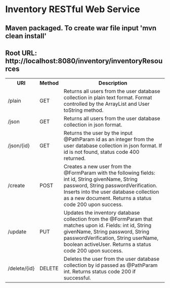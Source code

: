 # Inventory RESTful Web Service

## Maven packaged. To create war file input 'mvn clean install'

## Root URL: http://localhost:8080/inventory/inventoryResources


<table>
    <tr>
        <th>URI</th>
        <th>Method</th> 
         <th>Description</th>
    </tr>
    <tr>
        <td>/plain</td>
        <td>GET</td>
        <td>Returns all users from the user database collection in plain text format. Format controlled by the ArrayList and User toString method.</td>
    </tr>
    <tr>
        <td>/json</td>
        <td>GET</td>
        <td>Returns all users from the user database collection in json format.</td>
    </tr>
    <tr>
        <td>/json/{id}</td>
        <td>GET</td>
        <td>Returns the user by the input @PathParam id as an integer from the user database collection in json format. If id is not found, status code 400 returned.</td>
    </tr>
    <tr>
        <td>/create</td>
        <td>POST</td>
        <td>Creates a new user from the @FormParam with the following fields: int id, String givenName, String password, String passwordVerification. Inserts into the user database collection as a new document. Returns a status code 200 upon success.</td>
    </tr>
    <tr>
        <td>/update</td>
        <td>PUT</td>
        <td>Updates the inventory database collection from the @FormParam that matches upon id. Fields: int id, String givenName, String password, String passwordVerification, String userName, boolean activeUser. Returns a status code 200 upon success.</td>
    </tr>
    <tr>
        <td>/delete/{id}</td>
        <td>DELETE</td>
        <td>Deletes the user from the user database collection by id passed as @PathParam int. Returns status code 200 if successful.</td>
    </tr>
</table>